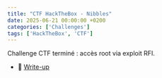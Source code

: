 ```yaml
---
title: "CTF HackTheBox - Nibbles"
date: 2025-06-21 00:00:00 +0200
categories: ['Challenges']
tags: ['HackTheBox', 'CTF']
---
```


Challenge CTF terminé : accès root via exploit RFI.

- 📝 [Write-up](https://retr0-dedsec2.github.io/challenges/nibbles)
